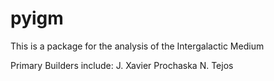 pyigm
=====

This is a package for the analysis of the Intergalactic Medium

Primary Builders include:
J. Xavier Prochaska
N. Tejos
